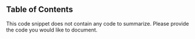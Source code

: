 ## Table of Contents

This code snippet does not contain any code to summarize. Please provide the code you would like to document.